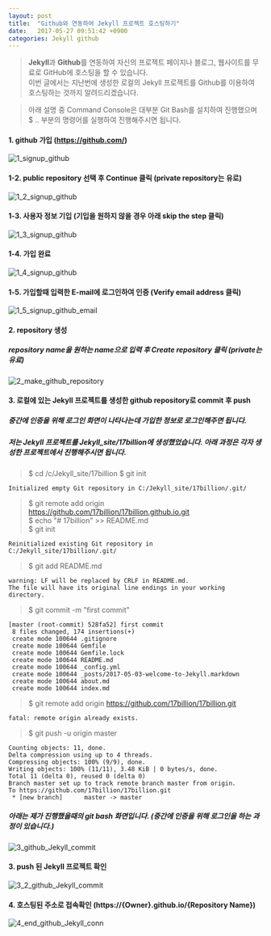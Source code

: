 ```yaml
---
layout: post
title:  "Github와 연동하여 Jekyll 프로젝트 호스팅하기"
date:   2017-05-27 09:51:42 +0900
categories: Jekyll github
---
```


> **Jekyll**과 **Github**를 연동하여 자신의 프로젝트 페이지나 블로그, 웹사이트를 무료로 GitHub에 호스팅을 할 수 있습니다. <br>
 이번 글에서는 지난번에 생성한 로컬의 Jekyll 프로젝트를 Github를 이용하여 호스팅하는 것까지 알려드리겠습니다.
 
> 아래 설명 중 Command Console은 대부분 Git Bash를 설치하여 진행했으며 <br>
> $ .. 부분의 명령어를 실행하여 진행해주시면 됩니다.

 
#### 1. github 가입 (<https://github.com/>)
![1_signup_github](/images/Jekyll_github/1_signup_github.jpg)
#### 1-2. public repository 선택 후 Continue 클릭 (private repository는 유로)
![1_2_signup_github](/images/Jekyll_github/1_2_signup_github.jpg)
#### 1-3. 사용자 정보 기입 (기입을 원하지 않을 경우 아래 skip the step 클릭)
![1_3_signup_github](/images/Jekyll_github/1_3_signup_github.jpg)
#### 1-4. 가입 완료
![1_4_signup_github](/images/Jekyll_github/1_4_signup_github.jpg)
#### 1-5. 가입할때 입력한 E-mail에 로그인하여 인증 (Verify email address 클릭)
![1_5_signup_github_email](/images/Jekyll_github/1_5_signup_github_email.jpg)
#### 2. repository 생성
##### repository name을 원하는 name으로 입력 후 Create repository 클릭 (private는 유료)
![2_make_github_repository](/images/Jekyll_github/2_make_github_repository.jpg)
#### 3. 로컬에 있는 Jekyll 프로젝트를 생성한 github repository로 commit 후 push
##### 중간에 인증을 위해 로그인 화면이 나타나는데 가입한 정보로 로그인해주면 됩니다.
##### 저는 Jekyll 프로젝트를 Jekyll_site/17billion에 생성했었습니다. 아래 과정은 각자 생성한 프로젝트에서 진행해주시면 됩니다.
> $ cd /c/Jekyll_site/17billion
> $ git init
```
Initialized empty Git repository in C:/Jekyll_site/17billion/.git/
```
> $ git remote add origin https://github.com/17billion/17billion.github.io.git <br>
> $ echo "# 17billion" >> README.md <br>
> $ git init
```
Reinitialized existing Git repository in C:/Jekyll_site/17billion/.git/
```
> $ git add README.md
```
warning: LF will be replaced by CRLF in README.md.
The file will have its original line endings in your working directory.
```
> $ git commit -m "first commit"
```
[master (root-commit) 528fa52] first commit
 8 files changed, 174 insertions(+)
 create mode 100644 .gitignore
 create mode 100644 Gemfile
 create mode 100644 Gemfile.lock
 create mode 100644 README.md
 create mode 100644 _config.yml
 create mode 100644 _posts/2017-05-03-welcome-to-Jekyll.markdown
 create mode 100644 about.md
 create mode 100644 index.md
```
> $ git remote add origin https://github.com/17billion/17billion.git
```
fatal: remote origin already exists.
```
> $ git push -u origin master
```
Counting objects: 11, done.
Delta compression using up to 4 threads.
Compressing objects: 100% (9/9), done.
Writing objects: 100% (11/11), 3.48 KiB | 0 bytes/s, done.
Total 11 (delta 0), reused 0 (delta 0)
Branch master set up to track remote branch master from origin.
To https://github.com/17billion/17billion.git
 * [new branch]      master -> master
```
##### 아래는 제가 진행했을때의 git bash 화면입니다. (중간에 인증을 위해 로그인을 하는 과정이 있습니다.)
![3_github_Jekyll_commit](/images/Jekyll_github/3_github_Jekyll_commit.jpg)

#### 3. push 된 Jekyll 프로젝트 확인
![3_2_github_Jekyll_commit](/images/Jekyll_github/3_2_github_Jekyll_commit.jpg)

#### 4. 호스팅된 주소로 접속확인 (https://{Owner}.github.io/{Repository Name})
![4_end_github_Jekyll_conn](/images/Jekyll_github/4_end_github_Jekyll_conn.jpg)

 
[Jekyll-docs]: https://Jekyllrb.com/docs/home
[Jekyll-gh]:   https://github.com/Jekyll/Jekyll
[Jekyll-talk]: https://talk.Jekyllrb.com/
